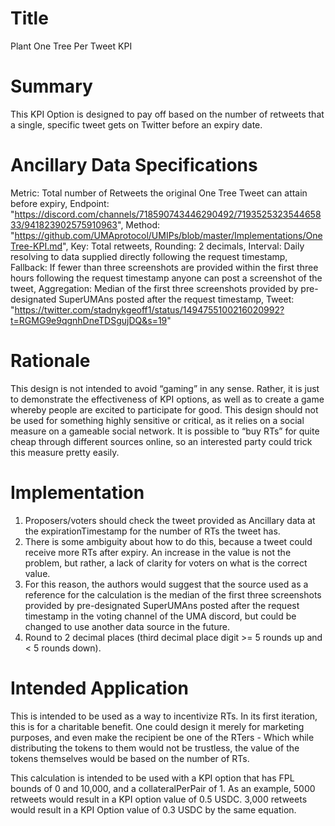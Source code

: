 # Title
Plant One Tree Per Tweet KPI

# Summary
This KPI Option is designed to pay off based on the number of retweets that a single, specific tweet gets on Twitter before an expiry date.

# Ancillary Data Specifications
Metric: Total number of Retweets the original One Tree Tweet can attain before expiry, Endpoint: "https://discord.com/channels/718590743446290492/719352532354465833/941823902575910963", Method: "https://github.com/UMAprotocol/UMIPs/blob/master/Implementations/OneTree-KPI.md", Key: Total retweets, Rounding: 2 decimals, Interval: Daily resolving to data supplied directly following the request timestamp, Fallback: If fewer than three screenshots are provided within the first three hours following the request timestamp anyone can post a screenshot of the tweet, Aggregation: Median of the first three screenshots provided by pre-designated SuperUMAns posted after the request timestamp, Tweet: "https://twitter.com/stadnykgeoff1/status/1494755100216020992?t=RGMG9e9qgnhDneTDSgujDQ&s=19" 

# Rationale
This design is not intended to avoid “gaming” in any sense. Rather, it is just to demonstrate the effectiveness of KPI options, as well as to create a game whereby people are excited to participate for good. This design should not be used for something highly sensitive or critical, as it relies on a social measure on a gameable social network. It is possible to “buy RTs” for quite cheap through different sources online, so an interested party could trick this measure pretty easily.

# Implementation
1. Proposers/voters should check the tweet provided as Ancillary data at the expirationTimestamp for the number of RTs the tweet has.
2. There is some ambiguity about how to do this, because a tweet could receive more RTs after expiry. An increase in the value is not the problem, but rather, a lack of clarity for voters on what is the correct value.
3. For this reason, the authors would suggest that the source used as a reference for the calculation is the median of the first three screenshots provided by pre-designated SuperUMAns posted after the request timestamp in the voting channel of the UMA discord, but could be changed to use another data source in the future.
4. Round to 2 decimal places (third decimal place digit >= 5 rounds up and < 5 rounds down).

# Intended Application
This is intended to be used as a way to incentivize RTs. In its first iteration, this is for a charitable benefit. One could design it merely for marketing purposes, and even make the recipient be one of the RTers - Which while distributing the tokens to them would not be trustless, the value of the tokens themselves would be based on the number of RTs.

This calculation is intended to be used with a KPI option that has FPL bounds of 0 and 10,000, and a collateralPerPair of 1. As an example, 5000 retweets would result in a KPI option value of 0.5 USDC. 3,000 retweets would result in a KPI Option value of 0.3 USDC by the same equation. 
